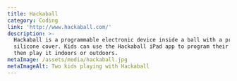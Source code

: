 ```yaml
---
title: Hackaball
category: Coding
link: 'http://www.hackaball.com/'
description: >-
  Hackaball is a programmable electronic device inside a ball with a protective
  silicone cover. Kids can use the Hackaball iPad app to program their ball and
  then play it indoors or outdoors.
metaImage: /assets/media/hackaball.jpg
metaImageAlt: Two kids playing with Hackaball
---
```

